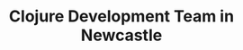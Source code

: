 ---
title: Clojure Development Team in Newcastle
permalink: /landings/locations/newcastle/developer/clojure
technology: Clojure
location: Newcastle
---